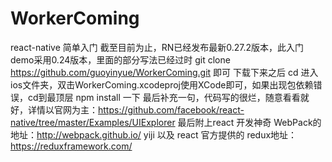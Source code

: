 # WorkerComing
react-native 简单入门
截至目前为止，RN已经发布最新0.27.2版本，此入门demo采用0.24版本，里面的部分写法已经过时
git clone https://github.com/guoyinyue/WorkerComing.git 即可
下载下来之后  cd 进入ios文件夹，双击WorkerComing.xcodeproj使用XCode即可，如果出现包依赖错误，cd到最顶层 npm install 一下
最后补充一句，代码写的很烂，随意看看就好，详情以官网为主：https://github.com/facebook/react-native/tree/master/Examples/UIExplorer
最后附上react 开发神奇  WebPack的地址：http://webpack.github.io/
yiji  以及
react 官方提供的 redux地址：https://reduxframework.com/

